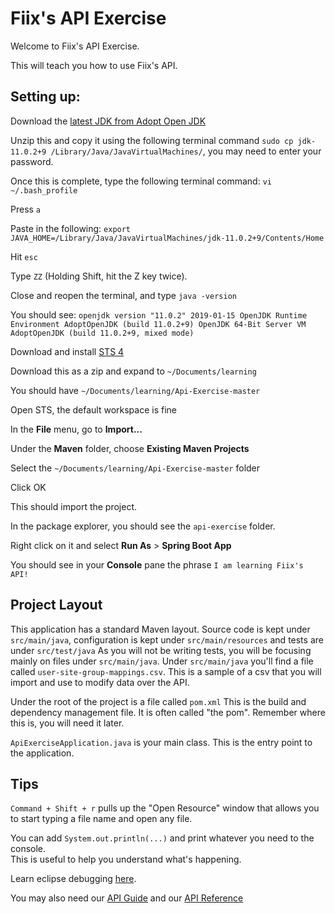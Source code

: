 # Fiix's API Exercise
Welcome to Fiix's API Exercise.

This will teach you how to use Fiix's API.

## Setting up:

Download the [latest JDK from Adopt Open JDK](https://adoptopenjdk.net/?variant=openjdk11&jvmVariant=hotspot)

Unzip this and copy it using the following terminal command `sudo cp jdk-11.0.2+9 /Library/Java/JavaVirtualMachines/`, you may need to enter your password.

Once this is complete, type the following terminal command: `vi ~/.bash_profile`

Press `a`

Paste in the following: `export JAVA_HOME=/Library/Java/JavaVirtualMachines/jdk-11.0.2+9/Contents/Home`

Hit `esc`

Type `ZZ` (Holding Shift, hit the Z key twice).

Close and reopen the terminal, and type `java -version`

You should see:
`openjdk version "11.0.2" 2019-01-15
OpenJDK Runtime Environment AdoptOpenJDK (build 11.0.2+9)
OpenJDK 64-Bit Server VM AdoptOpenJDK (build 11.0.2+9, mixed mode)`

Download and install [STS 4](https://download.springsource.com/release/STS4/4.2.0.RELEASE/dist/e4.11/spring-tool-suite-4-4.2.0.RELEASE-e4.11.0-macosx.cocoa.x86_64.dmg)

Download this as a zip and expand to `~/Documents/learning`

You should have `~/Documents/learning/Api-Exercise-master`

Open STS, the default workspace is fine

In the **File** menu, go to **Import...**

Under the **Maven** folder, choose **Existing Maven Projects**

Select the `~/Documents/learning/Api-Exercise-master` folder

Click OK

This should import the project.

In the package explorer, you should see the `api-exercise` folder.

Right click on it and select **Run As** > **Spring Boot App**

You should see in your **Console** pane the phrase `I am learning Fiix's API!`

## Project Layout

This application has a standard Maven layout.  Source code is kept under `src/main/java`, 
configuration is kept under `src/main/resources` and tests are under `src/test/java`  As 
you will not be writing tests, you will be focusing mainly 
on files under `src/main/java`.  Under `src/main/java` you'll find a file called `user-site-group-mappings.csv`. 
 This is a sample of a csv that you will import and use to modify data over the API.

Under the root of the project is a file called `pom.xml`  This is the build and dependency 
management file.  It is often called "the pom".  Remember where this is, you will need it later.

`ApiExerciseApplication.java` is your main class.  This is the entry point to the application.

## Tips

`Command + Shift + r` pulls up the "Open Resource" window that allows you to start typing 
a file name and open any file.

You can add `System.out.println(...)` and print whatever you need to the console.  
This is useful to help you understand what's happening.

Learn eclipse debugging [here](https://www.eclipse.org/community/eclipse_newsletter/2017/june/article1.php).

You may also need our [API Guide](https://fiixlabs.github.io/api-documentation/guide.html) 
and our [API Reference](https://fiixlabs.github.io/api-documentation/)
 